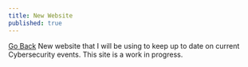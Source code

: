 ```yaml
---
title: New Website
published: true
---
```

[Go Back](https://lukeverlooy.com)
New website that I will be using to keep up to date on current Cybersecurity events. This site is a work in progress.
